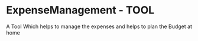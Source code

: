 # ExpenseManagement - TOOL
A Tool Which helps to manage the expenses and helps to plan the Budget at home
